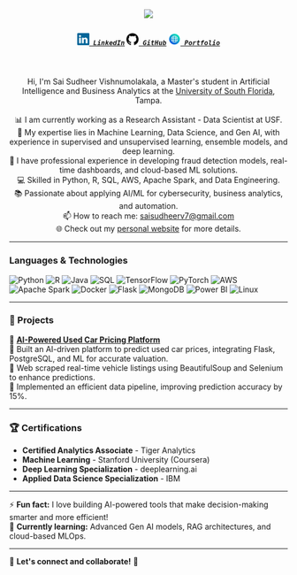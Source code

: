<h1 align="center">
  <a href="https://git.io/typing-svg">
    <img src="https://readme-typing-svg.herokuapp.com/?lines=Hello,+There!+👋;This+is+Sai+Sudheer;Nice+to+meet+you!&center=true&size=30">
  </a>
</h1>

<h5 align="center">
  <code><a href="https://linkedin.com/in/sudheervishnu" title="LinkedIn Profile"><img width="22" src="images/linkedin.svg"> LinkedIn</a></code>
  <code><a href="https://github.com/sudheer490" title="GitHub Profile"><img width="22" src="images/git.png"> GitHub</a></code>
  <code><a href="https://sudheer490.github.io/" title="Portfolio"><img width="22" src="images/portfolio.png"> Portfolio</a></code>
</h5>

<br>

<p align="center">
  Hi, I'm Sai Sudheer Vishnumolakala, a Master's student in Artificial Intelligence and Business Analytics at the <a href="https://www.usf.edu/" title="University of South Florida">University of South Florida</a>, Tampa.
  <br><br>
  📊 I am currently working as a Research Assistant - Data Scientist at USF.
  <br>
  🔬 My expertise lies in Machine Learning, Data Science, and Gen AI, with experience in supervised and unsupervised learning, ensemble models, and deep learning.
  <br>
  🚀 I have professional experience in developing fraud detection models, real-time dashboards, and cloud-based ML solutions.
  <br>
  💻 Skilled in Python, R, SQL, AWS, Apache Spark, and Data Engineering.
  <br>
  📚 Passionate about applying AI/ML for cybersecurity, business analytics, and automation.
  <br>
  📫 How to reach me: <a href="mailto:saisudheerv7@gmail.com">saisudheerv7@gmail.com</a>
  <br>
  🌐 Check out my <a href="https://sudheer490.github.io/">personal website</a> for more details.
</p>

---

### Languages & Technologies

![Python](https://img.shields.io/badge/-Python-000?&logo=Python)
![R](https://img.shields.io/badge/-R-000?&logo=R)
![Java](https://img.shields.io/badge/-Java-000?&logo=Java)
![SQL](https://img.shields.io/badge/-SQL-000?&logo=PostgreSQL)
![TensorFlow](https://img.shields.io/badge/-TensorFlow-000?&logo=TensorFlow)
![PyTorch](https://img.shields.io/badge/-PyTorch-000?&logo=PyTorch)
![AWS](https://img.shields.io/badge/-AWS-000?&logo=Amazon-AWS&logoColor=F90)
![Apache Spark](https://img.shields.io/badge/-Spark-000?&logo=Apache-Spark)
![Docker](https://img.shields.io/badge/-Docker-000?&logo=Docker)
![Flask](https://img.shields.io/badge/-Flask-000?&logo=Flask)
![MongoDB](https://img.shields.io/badge/-MongoDB-000?&logo=MongoDB)
![Power BI](https://img.shields.io/badge/-PowerBI-000?&logo=Power-BI)
![Linux](https://img.shields.io/badge/-Linux-000?&logo=Linux)

---

### 📌 Projects

🔹 **[AI-Powered Used Car Pricing Platform](https://github.com/sudheer490/CarTradeML)**  
📌 Built an AI-driven platform to predict used car prices, integrating Flask, PostgreSQL, and ML for accurate valuation.  
📌 Web scraped real-time vehicle listings using BeautifulSoup and Selenium to enhance predictions.  
📌 Implemented an efficient data pipeline, improving prediction accuracy by 15%.

---

### 🏆 Certifications

- **Certified Analytics Associate** - Tiger Analytics  
- **Machine Learning** - Stanford University (Coursera)  
- **Deep Learning Specialization** - deeplearning.ai  
- **Applied Data Science Specialization** - IBM  

---

⚡ **Fun fact:** I love building AI-powered tools that make decision-making smarter and more efficient!  
🌱 **Currently learning:** Advanced Gen AI models, RAG architectures, and cloud-based MLOps.

---

🎯 **Let's connect and collaborate!** 🚀
